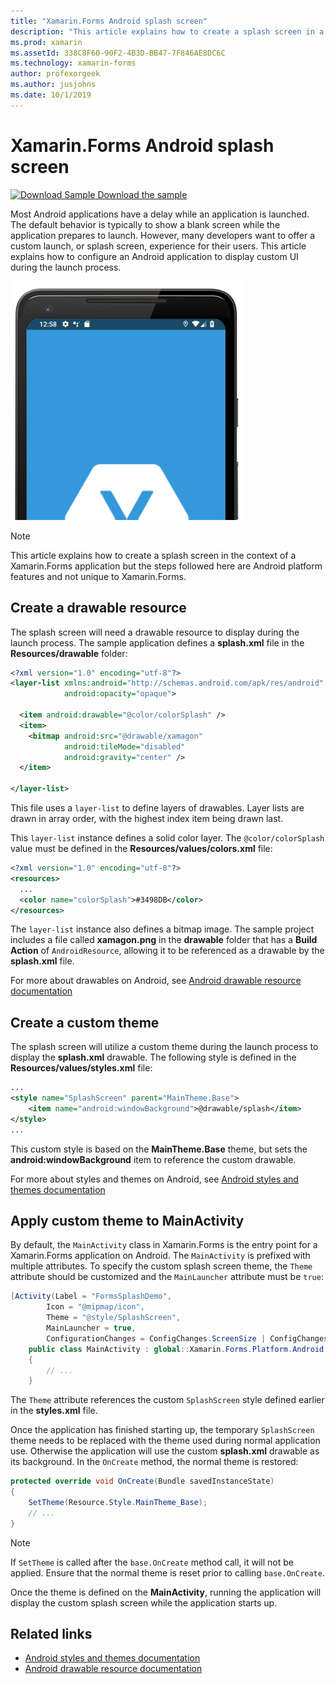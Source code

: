 ```yaml
---
title: "Xamarin.Forms Android splash screen"
description: "This article explains how to create a splash screen in a Xamarin.Forms Android application."
ms.prod: xamarin
ms.assetId: 338C8F60-90F2-4B3D-BB47-7F846AE8DC6C
ms.technology: xamarin-forms
author: profexorgeek
ms.author: jusjohns
ms.date: 10/1/2019
---
```


# Xamarin.Forms Android splash screen

[![Download Sample](~/media/shared/download.png) Download the sample](https://docs.microsoft.com/samples/xamarin/xamarin-forms-samples/userinterface-splashscreen/)

Most Android applications have a delay while an application is launched. The default behavior is typically to show a blank screen while the application prepares to launch. However, many developers want to offer a custom launch, or splash screen, experience for their users. This article explains how to configure an Android application to display custom UI during the launch process.

[![Custom splash screen on Android](splashscreen-images/android-splashscreen-cropped.png)](splashscreen-images/android-splashscreen.png#lightbox)

> [!NOTE]
> This article explains how to create a splash screen in the context of a Xamarin.Forms application but the steps followed here are Android platform features and not unique to Xamarin.Forms.

## Create a drawable resource

The splash screen will need a drawable resource to display during the launch process. The sample application defines a **splash.xml** file in the **Resources/drawable** folder:

```xml
<?xml version="1.0" encoding="utf-8"?>
<layer-list xmlns:android="http://schemas.android.com/apk/res/android"
            android:opacity="opaque">

  <item android:drawable="@color/colorSplash" />
  <item>
    <bitmap android:src="@drawable/xamagon"
            android:tileMode="disabled"
            android:gravity="center" />
  </item>
  
</layer-list>
```

This file uses a `layer-list` to define layers of drawables. Layer lists are drawn in array order, with the highest index item being drawn last.

This `layer-list` instance defines a solid color layer. The `@color/colorSplash` value must be defined in the **Resources/values/colors.xml** file:

```xml
<?xml version="1.0" encoding="utf-8"?>
<resources>
  ...
  <color name="colorSplash">#3498DB</color>
</resources>
```

The `layer-list` instance also defines a bitmap image. The sample project includes a file called **xamagon.png** in the **drawable** folder that has a **Build Action** of `AndroidResource`, allowing it to be referenced as a drawable by the **splash.xml** file.

For more about drawables on Android, see [Android drawable resource documentation](https://developer.android.com/guide/topics/resources/drawable-resource)

## Create a custom theme

The splash screen will utilize a custom theme during the launch process to display the **splash.xml** drawable. The following style is defined in the **Resources/values/styles.xml** file:

```xml
...
<style name="SplashScreen" parent="MainTheme.Base">
    <item name="android:windowBackground">@drawable/splash</item>
</style>
...
```

This custom style is based on the **MainTheme.Base** theme, but sets the **android:windowBackground** item to reference the custom drawable.

For more about styles and themes on Android, see [Android styles and themes documentation](https://developer.android.com/guide/topics/ui/look-and-feel/themes)

## Apply custom theme to MainActivity

By default, the `MainActivity` class in Xamarin.Forms is the entry point for a Xamarin.Forms application on Android. The `MainActivity` is prefixed with multiple attributes. To specify the custom splash screen theme, the `Theme` attribute should be customized and the `MainLauncher` attribute must be `true`:

```csharp
[Activity(Label = "FormsSplashDemo",
        Icon = "@mipmap/icon",
        Theme = "@style/SplashScreen",
        MainLauncher = true,
        ConfigurationChanges = ConfigChanges.ScreenSize | ConfigChanges.Orientation)]
    public class MainActivity : global::Xamarin.Forms.Platform.Android.FormsAppCompatActivity
    {
        // ...
    }
```

The `Theme` attribute references the custom `SplashScreen` style defined earlier in the **styles.xml** file.

Once the application has finished starting up, the temporary `SplashScreen` theme needs to be replaced with the theme used during normal application use. Otherwise the application will use the custom **splash.xml** drawable as its background. In the `OnCreate` method, the normal theme is restored:

```csharp
protected override void OnCreate(Bundle savedInstanceState)
{
    SetTheme(Resource.Style.MainTheme_Base);
    // ...
}
```

> [!NOTE]
> If `SetTheme` is called after the `base.OnCreate` method call, it will not be applied. Ensure that the normal theme is reset prior to calling `base.OnCreate`.

Once the theme is defined on the **MainActivity**, running the application will display the custom splash screen while the application starts up.

## Related links

- [Android styles and themes documentation](https://developer.android.com/guide/topics/ui/look-and-feel/themes)
- [Android drawable resource documentation](https://developer.android.com/guide/topics/resources/drawable-resource)

